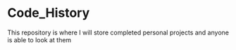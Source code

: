 # Code_History
This repository is where I will store completed personal projects and anyone is able to look at them
